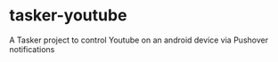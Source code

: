# tasker-youtube
A Tasker project to control Youtube on an android device via Pushover notifications
